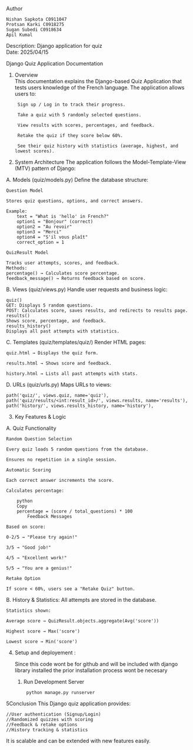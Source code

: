 Author

    Nishan Sapkota C0911047
    Protsan Karki C0918275
    Sugan Subedi C0918634
    Apil Kumal

Description: Django application for quiz \
Date: 2025/04/15





Django Quiz Application Documentation
1. Overview\
This documentation explains the Django-based Quiz Application that tests users knowledge of the French language. The application allows users to:
        
        Sign up / Log in to track their progress.
        
        Take a quiz with 5 randomly selected questions.
        
        View results with scores, percentages, and feedback.
        
        Retake the quiz if they score below 60%.
        
        See their quiz history with statistics (average, highest, and lowest scores).

2. System Architecture
The application follows the Model-Template-View (MTV) pattern of Django:

A. Models (quiz/models.py)
Define the database structure:

    Question Model
    
    Stores quiz questions, options, and correct answers.
    
    Example:
        text = "What is 'hello' in French?"
        option1 = "Bonjour" (correct)
        option2 = "Au revoir"
        option3 = "Merci"
        option4 = "S'il vous plaît"
        correct_option = 1

    QuizResult Model 

    Tracks user attempts, scores, and feedback.
    Methods:
    percentage() → Calculates score percentage.
    feedback_message() → Returns feedback based on score.


B. Views (quiz/views.py)
Handle user requests and business logic:
    
    quiz()
    GET: Displays 5 random questions.
    POST: Calculates score, saves results, and redirects to results page.
    results()
    Shows score, percentage, and feedback.
    results_history() 
    Displays all past attempts with statistics.

C. Templates (quiz/templates/quiz/)
Render HTML pages:
    
    quiz.html → Displays the quiz form.
    
    results.html → Shows score and feedback.
    
    history.html → Lists all past attempts with stats.

D. URLs (quiz/urls.py)
Maps URLs to views:
    
    path('quiz/', views.quiz, name='quiz'),
    path('quiz/results/<int:result_id>/', views.results, name='results'),
    path('history/', views.results_history, name='history'),

3. Key Features & Logic

A. Quiz Functionality

    Random Question Selection
    
    Every quiz loads 5 random questions from the database.
    
    Ensures no repetition in a single session.
    
    Automatic Scoring
    
    Each correct answer increments the score.

    Calculates percentage:

        python
        Copy
        percentage = (score / total_questions) * 100
            Feedback Messages
    
    Based on score:
    
    0-2/5 → "Please try again!"
    
    3/5 → "Good job!"
    
    4/5 → "Excellent work!"
    
    5/5 → "You are a genius!"
    
    Retake Option
    
    If score < 60%, users see a "Retake Quiz" button.

B. History & Statistics:
    All attempts are stored in the database.
    
    Statistics shown:
    
    Average score → QuizResult.objects.aggregate(Avg('score'))
    
    Highest score → Max('score')
    
    Lowest score → Min('score')


4. Setup and deployement :

    Since this code wont be for github and will be included with django library installed the prior installation process wont be necesary
    1. Run Development Server
        
            python manage.py runserver

5Conclusion
    This Django quiz application provides:

    //User authentication (Signup/Login)
    //Randomized quizzes with scoring
    //Feedback & retake options
    //History tracking & statistics

It is scalable and can be extended with new features easily.